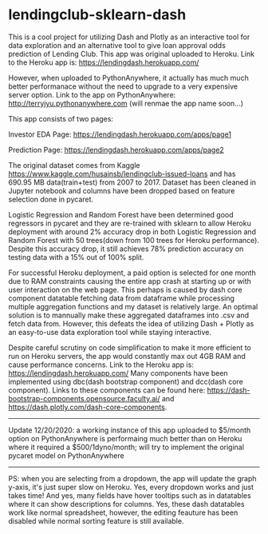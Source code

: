 # lendingclub-sklearn-dash
This is a cool project for utilizing Dash and Plotly as an interactive tool for data exploration and an alternative tool to give loan approval odds prediction of Lending Club.
This app was original uploaded to Heroku.
Link to the Heroku app is: https://lendingdash.herokuapp.com/


However, when uploaded to PythonAnywhere, it actually has much much better performanace without the need to upgrade to a very expensive server option.
Link to the app on PythonAnywhere: http://terryjyu.pythonanywhere.com (will renmae the app name soon...)

This app consists of two pages:

Investor EDA Page: https://lendingdash.herokuapp.com/apps/page1

Prediction Page: https://lendingdash.herokuapp.com/apps/page2

The original dataset comes from Kaggle https://www.kaggle.com/husainsb/lendingclub-issued-loans and has 690.95 MB data(train+test) from 2007 to 2017.
Dataset has been cleaned in Jupyter notebook and columns have been dropped based on feature selection done in pycaret.

Logistic Regression and Random Forest have been determined good regressors in pycaret and they are re-trained with sklearn to allow Heroku deployment with around 2% accuracy drop in both 
Logistic Regression and Random Forest with 50 trees(down from 100 trees for Heroku performance). Despite this accuracy drop, it still achieves 78% prediction accuracy on testing data with a 15% out of 100% split.

For successful Heroku deployment, a paid option is selected for one month due to RAM constraints causing the entire app crash at starting up or with user interaction on the web page. This perhaps is caused by dash core component datatable fetching data from dataframe while processing multiple aggregation functions and my dataset is relatively large. An optimal solution is to mannually make these aggregated dataframes into .csv and fetch data from. However, this defeats the idea of utilizing Dash + Plotly as an easy-to-use data exploration tool while staying interactive.

Despite careful scrutiny on code simplification to make it more efficient to run on Heroku servers, the app would constantly max out 4GB RAM and cause performance concerns. 
Link to the Heroku app is: https://lendingdash.herokuapp.com/
Many components have been implemented using dbc(dash bootstrap component) and dcc(dash core component). Links to these components can be found here: https://dash-bootstrap-components.opensource.faculty.ai/ and https://dash.plotly.com/dash-core-components.

********
Update 12/20/2020: a working instance of this app uploaded to $5/month option on PythonAnywhere is performaing much better than on Heroku where it required a $500/1dyno/month; will try to implement the original pycaret model on PythonAnywhere

********
PS: when you are selecting from a dropdown, the app will update the graph y-axis, it's just super slow on Heroku. Yes, every dropdown works and just takes time! And yes, many fields have hover tooltips such as in datatables where it can show descriptions for columns. Yes, these dash datatables work like normal spreadsheet, however, the editing feauture has been disabled while normal sorting feature is still available.
